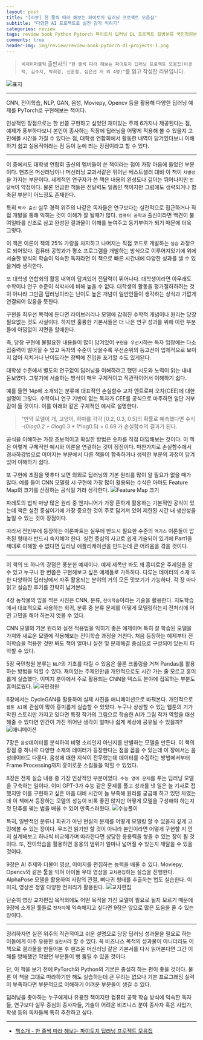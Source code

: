 ```yaml
---  
layout: post  
title: "[리뷰] 한 줄씩 따라 해보는 파이토치 딥러닝 프로젝트 모음집"  
subtitle: "다양한 AI 프로젝트로 실전 감각 익히기"  
categories: review 
tags: review book Python Pytorch 파이토치 딥러닝 DL 프로젝트 질병분류 국민청원분류 애니메이션 만들기 비명감지 수능풀이 교차편집    
comments: true  
header-img: img/review/review-book-pytorch-dl-projects-1.png
---  
```

  
> `비제이퍼블릭` 출판사의 `"한 줄씩 따라 해보는 파이토치 딥러닝 프로젝트 모음집(이경택, 김수지, 박희경, 신훈철, 심은선 저 외 4명)"`를 읽고 작성한 리뷰입니다.  

![표지](https://telegeam.github.io/assets/img/review/review-book-pytorch-dl-projects-1.png)  

---

CNN, 전이학습, NLP, GAN, 음성, Moviepy, Opencv 등을 활용해 다양한 딥러닝 예제를 PyTorch로 구현해보는 책이다. 

인상적인 장점으로는 한 번쯤 구현하고 싶었던 재미있는 주제 6가지나 제공된다는 점, 예제가 풍부하다보니 본인이 종사하는 직장에 딥러닝을 어떻게 적용해 볼 수 있을지 고민해볼 시간을 가질 수 있다는 점, 대학생 연합회에서 활동한 내역이 담겨있다보니 이해하기 쉽고 실용적이라는 점 등이 눈에 띄는 장점이라고 할 수 있다. 

---

이 중에서도 대학생 연합회 출신의 멤버들이 쓴 책이라는 점이 가장 마음에 들었던 부분이다. 핸즈온 머신러닝이나 머신러닝 교과서같은 뛰어난 베스트셀러 대비 이 책이 `차별성`을 가지는 부분이다. 세계적인 연구자가 쓴 책은 내용의 왼성도나 깊이는 뛰어나지만 `전달력`이 약점이다. 물론 언급한 책들은 전달력도 일품인 책이지만 그럼에도 생략되거나 함축된 부분이 어느정도 존재한다. 

특히 `학사 출신` 실무 경력 위주의 나같은 독자들은 연구보다는 실전적으로 접근하거나 직접 개발을 통해 익히는 것이 이해가 잘 될때가 많다. `컴퓨터 공학과` 출신이라면 백견이 불여일타를 신조로 삼고 완성된 결과물이 이해를 높여주고 동기부여가 되기 때문에 더욱 그렇다.

이 책은 이론이 책의 25% 가량을 차지하고 나머지는 직접 코드로 개발하는 `실습` 과정으로 되어있다. 컴퓨터 공학과가 평소 프로그램을 개발하는 방식으로 이루어져있기에 위에 서술한 방식의 학습이 익숙한 독자라면 이 책으로 빠른 시간내에 다양한 성과를 낼 수 있을거라 생각한다. 

또 대학생 연합회의 활동 내역이 담겨있어 전달력이 뛰어나다. 대학생이라면 아무래도 수학이나 연구 수준이 석박사에 비해 높을 수 없다. 대학생의 활동을 평가절하하려는 것이 아니라 그만큼 딥러닝이라는 난이도 높은 개념이 일반인들이 생각하는 상식과 가깝게 연결되어 있음을 뜻한다.

구현을 최우선 목적에 둔다면 라이브러리나 모델에 감춰진 수학적 개념이나 원리는 당장 필요없는 것도 사실이다. 하지만 훌륭한 기본서들은 더 나은 연구 성과를 위해 이런 부분들에 아낌없이 지면을 할애한다. 

즉, 당장 구현에 불필요한 내용들이 많이 담겨있어 `구현을 우선시`하는 독자 입장에는 다소 집중력이 떨어질 수 있고 독자의 수준이 낮을수록 우선순위의 등고선이 입체적으로 보이지 않아 지치거나 난이도라는 장벽에 진입을 포기할 수도 있게된다.

대학생 수준에서 별도의 연구없이 딥러닝을 이해하려고 했던 시도와 노력이 읽는 내내 돋보였다. 그렇기에 서술하는 방식이 매우 구체적이고 직관적이어서 이해하기 쉽다.

예를 들면 14p에 소개되는 분류에 대표적인 손실함수 교차 엔트로피 오차(CEE)에 대한 설명이 그렇다. 수학이나 연구 기반이 없는 독자가 CEE를 공식으로 마주하면 일단 거부감이 들 것이다. 이를 아래와 같은 구체적인 예시로 설명한다.

> "만약 모델이 개, 고양이, 하마를 각각 [0.2, 0.3, 0.5]의 확률로 예측했다면 수식 -(0*log0.2 + 0*log0.3 * 1*log0.5) = 0.69 가 손실함수의 결과가 된다.

공식을 이해하는 가장 초보적이고 확실한 방법은 숫자를 직접 대입해보는 것이다. 이 책은 이렇게 구체적인 예시와 이론을 연결하는 것이 장점이다. 마찬가지로 손실함수에서 경사하강법으로 이어지는 부분에서 다른 책들이 함축하거나 생략한 부분의 과정이 담겨있어 이해하기 쉽다. 

또 구현에 초점을 맞추다 보면 의외로 딥러닝의 기본 원리를 많이 알 필요가 없을 때가 많다. 예를 들어 CNN 모델링 시 구현에 가장 많이 활용되는 수식은 아마도 Feature Map의 크기를 산정하는 공식일 거라 생각한다. 
![Feature Map 크기](https://telegeam.github.io/assets/img/review/review-book-pytorch-dl-projects-2.png)  

파레토의 법칙 마냥 많은 원리 중 엔지니어가 가장 흔하게 활용하는 기본적인 공식이 있는데 책은 실전 중심이기에 가장 중요한 것이 주로 담겨져 있어 제한된 시간 내 생산성을 높일 수 있는 것이 장점이다. 

따라서 전반부에 등장하는 이론파트는 실무에 반드시 필요한 수준의 `엑기스` 이론들이 압축된 형태라 반드시 숙지해야 한다. 실전 중심의 사고로 쉽게 기술되어 있기에 Part1을 제대로 이해할 수 없다면 딥러닝 애플리케이션을 만드는데 큰 어려움을 겪을 것이다. 

---

이 책의 또 하나의 강점은 풍분한 예제이다. 예제 제목만 봐도 꽤 흥미로운 주제임을 알 수 있고 누구나 한 번쯤은 구현해보고 싶은 예제들로 가득하다. 다루는 데이터의 소재 또한 다양하여 딥러닝에서 자주 활용되는 분야의 거의 모든 맛보기가 가능하다. 각 장 마다 읽고 실습한 후기를 간략히 남겨본다.

4장 농작물의 잎을 찍은 사진은 CNN, 분류, `전이학습`이라는 기술을 활용한다. 지도학습에서 대표적으로 사용하는 회귀, 분류 중 분류 문제를 어떻게 모델링하는지 전처리에 어떤 고민을 해야 하는지 엿볼 수 있다. 

CNN 모델의 기본 원리와 실전 적용법을 익히기 좋은 예제이며 특히 잘 학습된 모델을 가져와 새로운 모델에 적용해보는 전이학습 과정을 거친다. 처음 등장하는 예제부터 전이학습을 적용한 것만 봐도 책이 얼마나 실전 및 문제해결 중심으로 구성되어 있는지 파악할 수 있다. 

5장 국민청원 분류는 `NLP`의 기초를 다질 수 있음은 물론 크롤링을 거쳐 Pandas를 활용하는 방법을 익힐 수 있다. 재미있는 주제인만큼 개인적으로도 시간 가는 줄 모르고 흥미롭게 실습했다. 이미지 분야에서 주로 활용되는 CNN을 텍스트 분야에 접목하는 부분도 흥미로웠다. 
![국민청원](https://telegeam.github.io/assets/img/review/review-book-pytorch-dl-projects-3.png)  

6장에서는 CycleGAN을 활용하여 실제 사진을 애니메이션으로 바꿔본다. 개인적으로 `웹툰 AI`에 관심이 많아 흥미롭게 실습할 수 있었다. 누구나 상상할 수 있는 웹툰의 기가막힌 스토리만 가지고 있다면 특정 작가의 그림으로 학습한 AI가 그림 작가 역할을 대신 해줄 수 있다면 인간이 가진 뛰어난 생각이 얼마나 쉽게 세상에 공유될 수 있을까? 
![애니메이션](https://telegeam.github.io/assets/img/review/review-book-pytorch-dl-projects-4.png)  

7장은 `음성`데이터를 분석하여 비명 소리인지 아닌지를 판별하는 모델을 만든다. 이 책의 장점 중 하나로 다양한 소재의 데이터가 등장한다는 점을 꼽을 수 있는데 이 장에서는 음성데이터도 다룬다. 음성에 대한 지식이 전무했는데 데이터를 수집하는 방법에서부터 Frame Processing까지 흥미로운 스킬들을 익힐 수 있었다.

8장은 전체 실습 내용 중 가장 인상적인 부분이었다. `수능 영어 문제`를 푸는 딥러닝 모델을 구축하는 일이다. 이미 GPT-3가 수능 같은 문제를 풀고 성과를 낸 일은 늘 기사로 접했지만 이를 구현하고 싶은 마음 대비 시간이 늘 부족해 원리를 궁금해 하고 있던 차였는데 이 책에서 등장하는 모델의 성능이 비록 좋진 않지만 어떻게 모델을 구성해야 하는지 첫 단추를 꿰는 법을 배울 수 있어 만족스러웠다. 
![수능풀이](https://telegeam.github.io/assets/img/review/review-book-pytorch-dl-projects-5.png)  

특히, 일반적인 분류나 회귀가 아닌 현실의 문제를 어떻게 모델링 할 수 있을지 깊게 고민해볼 수 있는 장이다. 무조건 읽기만 할 것이 아니라 본인이라면 어떻게 구현할 지 먼저 설계해보고 하나씩 비교해가며 따라한다면 상당한 응용력을 쌓을 수 있는 장이 될 것이다. 또, 전이학습을 활용하면 응용의 범위가 얼마나 넓어질 수 있는지 깨달을 수 있을 것이다. 

9장은 AI 주제와 더불어 영상, 이미지를 편집하는 능력을 배울 수 있다. Moviepy, Opencv와 같은 툴을 익혀 아이돌 무대 영상을 `교차편집`하는 실습을 진행한다. AlphaPose 모델을 활용하여 사람의 관절, 뼈다귀 형태를 추출하는 법도 실습한다. 이미지, 영상은 정말 다양한 전처리가 활용된다. 
![교차편집](https://telegeam.github.io/assets/img/review/review-book-pytorch-dl-projects-6.png)  

단순히 영상 교차편집 목적외에도 어떤 목적을 가진 모델이 필요로 될지 모르기 때문에 9장에 소개된 툴들로 `전처리`에 익숙해지고 싶다면 9장은 앞으로 많은 도움을 줄 수 있는 장이다. 

---

정리하자면 실전 위주의 직관적이고 쉬운 설명으로 당장 딥러닝 성과물을 필요로 하는 이들에게 아주 유용한 `실전서`라 할 수 있다. 꼭 비즈니스 목적의 성과물이 아니더라도 이 책으로 결과물을 만들어본 후 핸즈온 머신러닝 같은 기본서를 다시 읽어본다면 그간 이해를 방해했던 막혔던 부분들이 뻥 뚫릴 수 있을 것이다. 

단, 이 책을 보기 전에 PyTorch와 Python의 기본은 충실히 하는 편이 좋을 것이다. 물론 이 책을 그대로 따라하기만 해도 실습하는데 큰 무리는 없으나 기본 프로그래밍 실력이 부족하다면 부분적으로 이해하기 어려운 부분들이 생길 수 있다.

딥러닝을 좋아하는 누구에게나 유용한 책이지만 컴퓨터 공학 학습 방식에 익숙한 독자들, 연구보다 실무 중심의 종사자들, 기술이 어려운 비즈니스 분야 종사자 혹은 사업가, 학생 등의 독자들께 특히 추천하고 싶다.

---

* [책소개 - 한 줄씩 따라 해보는 파이토치 딥러닝 프로젝트 모음집](http://www.yes24.com/Product/Goods/102911732)


